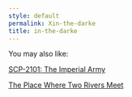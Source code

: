 ```yaml
---
style: default
permalink: Xin-the-darke
title: in-the-darke
---
```

You may also like:

[SCP-2101: The Imperial Army](http://scp-wiki.net/scp-2101)

[The Place Where Two Rivers Meet](http://scp-wiki.net/the-place-where-two-rivers-meet)
